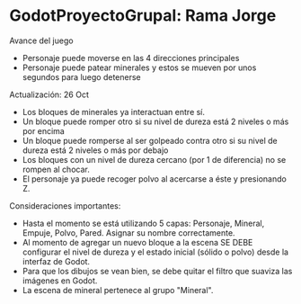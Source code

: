 # GodotProyectoGrupal: Rama Jorge
Avance del juego
 - Personaje puede moverse en las 4 direcciones principales
 - Personaje puede patear minerales y estos se mueven por unos segundos para luego detenerse
 
Actualización: 26 Oct
 - Los bloques de minerales ya interactuan entre sí. 
 - Un bloque puede romper otro si su nivel de dureza está 2 niveles o más por encima
 - Un bloque puede romperse al ser golpeado contra otro si su nivel de dureza está 2 niveles o más por debajo
 - Los bloques con un nivel de dureza cercano (por 1 de diferencia) no se rompen al chocar.
 - El personaje ya puede recoger polvo al acercarse a éste y presionando Z.
 
 Consideraciones importantes:
 - Hasta el momento se está utilizando 5 capas: Personaje, Mineral, Empuje, Polvo, Pared. Asignar su nombre correctamente.
 - Al momento de agregar un nuevo bloque a la escena SE DEBE configurar el nivel de dureza y el estado inicial (sólido o polvo) desde la interfaz de Godot.
 - Para que los dibujos se vean bien, se debe quitar el filtro que suaviza las imágenes en Godot.
 - La escena de mineral pertenece al grupo "Mineral".
